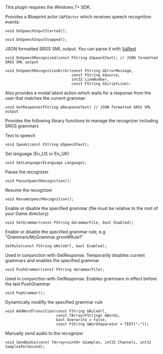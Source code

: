 This plugin requires the Windows 7+ SDK.

Provides a Blueprint actor <code>SAPIActor</code> which receives speech recognition events:

    void OnSpeechInputStarted();

    void OnSpeechInputStopped();
 
JSON formatted SRGS SML output. You can parse it with [VaRest](https://github.com/ufna/VaRest)

    void OnSpeechRecognized(const FString &SpeechText); // JSON formatted SRGS SML output
 
    void OnSpeechRecognitionError(const FString &ErrorMessage, 
                                  const FString &Source, 
                                  int32 LineNumber, 
                                  const FString &ScriptLine);

Also provides a modal latent action which waits for a response from the user that matches the current grammar:  

    void GetResponse(FString &ResponseText) // JSON formatted SRGS SML output


Provides the following library functions to manage the recognizer including SRGS grammars

Text to speech

    void Speak(const FString &SpeechText);
    
Set language (En_US or En_UK)

    void SetLanguage(ELanguage Language);
    
Pause the recognizer

    void PauseSpeechRecognition();

Resume the recognizer

    void ResumeSpeechRecognition();

Enable or disable the specified grammar (file must be relative to the root of your Game directory)

    void SetGrammar(const FString &GrammarFile, bool Enabled);

Enable or disable the specified grammar rule, e.g "Grammars/MyGrammar.grxml#Rule1"

    SetRule(const FString &RuleUrl, bool Enabled);
    
Used in conjunction with GetResponse. Temporarily disables current grammars and enables the specified grammar

    void PushGrammar(const FString &GrammarFile);

Used in conjunction with GetResponse. Enables grammars in effect before the last PushGrammar
    
    void PopGrammar();

Dynamically modifiy the specified grammar rule

    void AddWordTransition(const FString &RuleUrl, 
                           const TArray<FString> &Words, 
                           bool Overwrite = false, 
                           const FString &WordSeparator = TEXT(";"));

Manually send audio to the recognizer

    void SendAudio(const TArray<uint8> &Samples, int32 Channels, int32 SamplesPerSecond);


